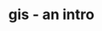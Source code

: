 ---
layout: post
title: gis - an intro
artist: Boom Jinx & Fatum feat. Katrine Stenbekk
artistLink: https://en.wikipedia.org/wiki/Boom_Jinx
track: Coming Home
trackLink: https://www.youtube.com/watch?v=a1CwzMOpWyI
tags: [notes, data science, machine learning, ai, supervised learning, linear regression, k-folds, residual plot]
---